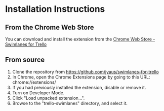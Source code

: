 Installation Instructions
=========================

From the Chrome Web Store
-------------------------
You can download and install the extension from the [Chrome Web Store - Swimlanes for Trello](https://chrome.google.com/webstore/detail/swimlanes-for-trello/lhgcmlaedabaaaihmfdkldejjjmialgl)

From source
-----------
1. Clone the repository from https://github.com/jyaus/swimlanes-for-trello
2. In Chrome, open the Chrome Extensions page by going to this URL: chrome://extensions/
3. If you had previously installed the extension, disable or remove it.
4. Turn on Developer Mode.
5. Click "Load unpacked extension...".
6. Browse to the "trello-swimlanes" directory, and select it.

